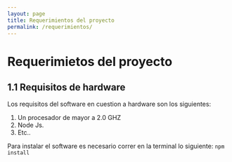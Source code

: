 ```yaml
---
layout: page
title: Requerimientos del proyecto
permalink: /requerimientos/
---
```


# Requerimietos del proyecto

## 1.1 Requisitos de hardware 

Los requisitos del software en cuestion a hardware son los siguientes:

1. Un procesador de mayor a 2.0 GHZ
2. Node Js.
3. Etc..

Para instalar el software es necesario correr en la terminal lo siguiente:
`npm install`